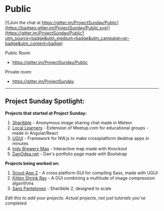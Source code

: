 # Public

[![Join the chat at https://gitter.im/ProjectSunday/Public](https://badges.gitter.im/ProjectSunday/Public.svg)](https://gitter.im/ProjectSunday/Public?utm_source=badge&utm_medium=badge&utm_campaign=pr-badge&utm_content=badge)

Public Room

* https://gitter.im/ProjectSunday/Public

Private room:

* https://gitter.im/ProjectSunday

* * *

## Project Sunday Spotlight:

**Projects that started at Project Sunday:**

1. [Sharibble](http://sharibble.net) - Anonymous image sharing chat made in Meteor
2. [Local Learners](http://locallearners.net) - Extension of Meetup.com for educational groups - made in Angular/React
3. [UGUI](http://ugui.io) - Framework for NW.js to make crossplatform desktop apps in minutes
4. [Indy Brewery Map](http://danodea.github.io/indy-brewery-map) - Interactive map made with Knockout
5. [DanOdea.net](http://danodea.github.io) - Dan's portfolio page made with Bootstrap

**Projects being worked on:**

1. [Scout-App 2](https://github.com/TheJaredWilcurt/scout-app) - A cross platform GUI for compiling Sass, made with UGUI
2. [Kitten Shrink Ray](https://github.com/TheJaredWilcurt/KittenShrinkRay) - A GUI combining a multitude of image compression algorithms
3. [Sans Pantelones](https://github.com/hai5nguy/sanspantalones) - Sharibble 2, designed to scale

*Edit this to add your projects. Actual projects, not just tutorials you've completed.*
